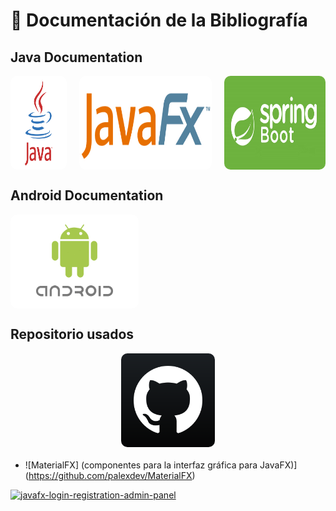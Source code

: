 # 📖 Documentación de la Bibliografía

## Java Documentation
<style>
  .image-container {
    display: flex;
    flex-direction: row;
    align-items: center;
    width: 100%;
    gap: 20px;
  }

  .image-item {
    display: flex;
    flex-direction: column;
    align-items: center;
    position: relative;
  }

  .image-item img {
    max-width: auto;
    height: 150px;
    border-radius: 10px;
    transition: opacity 0.3s ease; /* Suaviza el cambio */
  }

  .image-item img:hover {
    opacity: 0.7; /* Baja la opacidad cuando el mouse pasa sobre la imagen */
  }

  .image-item p {
    margin: 0;
    font-style: italic;
    color: white;
  }

  .image-item a {
    color: #af7ac5;
  }
</style>

<div class="image-container">
    <div >
        <a class="image-item" href="https://docs.oracle.com/en/java/javase/11/docs/api/index.html" target="_blank">
            <img src="imagenes-bibliografia/logo-java.png" alt="java">
        </a>
    </div>
    <div>
        <a class="image-item" href="https://openjfx.io/" target="_blank">
            <img src="imagenes-bibliografia/logo-javafx.png" alt="javaFX">
        </a>
    </div>
    <div >
        <a class="image-item" href="https://docs.spring.io/spring-boot/docs/3.2.5/reference/htmlsingle/" target="_blank">
            <img src="imagenes-bibliografia/spring-boot-logo.png" alt="Spring Boot">
        </a> 
    </div>
</div>


## Android Documentation

<div class="image-container">
    <div class="image-item">
          <img src="imagenes-bibliografia/android-logo.png" alt="Android">
    </div>
</div>


## Repositorio usados

<div style="aling-items: center; margin-bottom: 20px;">
       <a class="image-item" href="https://github.com/" target="_blank">
      <img src="imagenes-bibliografia/github-logo.png" alt="Android">
    </a>
</div>

- ![MaterialFX] (componentes para la interfaz gráfica para JavaFX)](https://github.com/palexdev/MaterialFX)

[![javafx-login-registration-admin-panel]([https://img.shields.io/badge/twitter-1DA1F2?style=for-the-badge&logo=twitter&logoColor=white)](https://twitter.com/](https://github.com/inforkgodara/javafx-login-registration-admin-panel))
